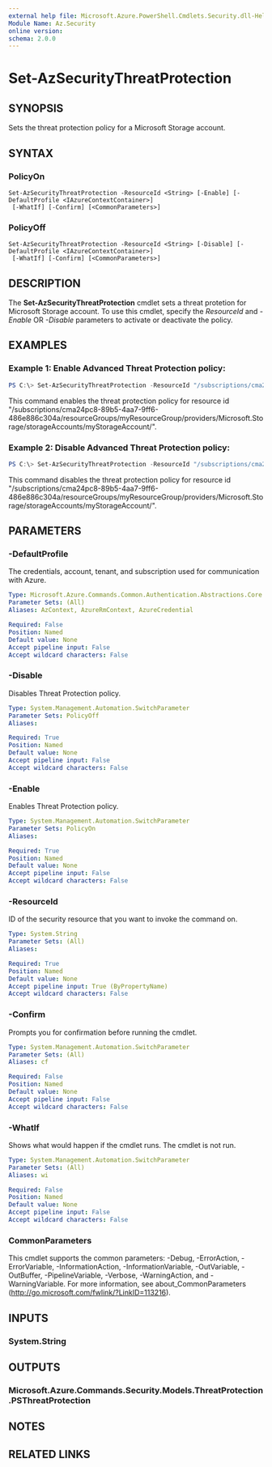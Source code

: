 ```yaml
---
external help file: Microsoft.Azure.PowerShell.Cmdlets.Security.dll-Help.xml
Module Name: Az.Security
online version:
schema: 2.0.0
---
```


# Set-AzSecurityThreatProtection

## SYNOPSIS
Sets the threat protection policy for a Microsoft Storage account.

## SYNTAX

### PolicyOn
```
Set-AzSecurityThreatProtection -ResourceId <String> [-Enable] [-DefaultProfile <IAzureContextContainer>]
 [-WhatIf] [-Confirm] [<CommonParameters>]
```

### PolicyOff
```
Set-AzSecurityThreatProtection -ResourceId <String> [-Disable] [-DefaultProfile <IAzureContextContainer>]
 [-WhatIf] [-Confirm] [<CommonParameters>]
```

## DESCRIPTION
The **Set-AzSecurityThreatProtection** cmdlet sets a threat protetion for Microsoft Storage account.
To use this cmdlet, specify the *ResourceId* and *-Enable* OR *-Disable* parameters to activate or deactivate the policy.


## EXAMPLES

### Example 1:  Enable Advanced Threat Protection policy:
```powershell
PS C:\> Set-AzSecurityThreatProtection -ResourceId "/subscriptions/cma24pc8-89b5-4aa7-9ff6-486e886c304a/resourceGroups/myResourceGroup/providers/Microsoft.Storage/storageAccounts/myStorageAccount/" -Enable
```

This command enables the threat protection policy for resource id "/subscriptions/cma24pc8-89b5-4aa7-9ff6-486e886c304a/resourceGroups/myResourceGroup/providers/Microsoft.Storage/storageAccounts/myStorageAccount/".
### Example 2:  Disable Advanced Threat Protection policy:
```powershell
PS C:\> Set-AzSecurityThreatProtection -ResourceId "/subscriptions/cma24pc8-89b5-4aa7-9ff6-486e886c304a/resourceGroups/myResourceGroup/providers/Microsoft.Storage/storageAccounts/myStorageAccount/" -Disable
```

This command disables the threat protection policy for resource id "/subscriptions/cma24pc8-89b5-4aa7-9ff6-486e886c304a/resourceGroups/myResourceGroup/providers/Microsoft.Storage/storageAccounts/myStorageAccount/".
## PARAMETERS

### -DefaultProfile
The credentials, account, tenant, and subscription used for communication with Azure.

```yaml
Type: Microsoft.Azure.Commands.Common.Authentication.Abstractions.Core.IAzureContextContainer
Parameter Sets: (All)
Aliases: AzContext, AzureRmContext, AzureCredential

Required: False
Position: Named
Default value: None
Accept pipeline input: False
Accept wildcard characters: False
```

### -Disable
Disables Threat Protection policy.

```yaml
Type: System.Management.Automation.SwitchParameter
Parameter Sets: PolicyOff
Aliases:

Required: True
Position: Named
Default value: None
Accept pipeline input: False
Accept wildcard characters: False
```

### -Enable
Enables Threat Protection policy.

```yaml
Type: System.Management.Automation.SwitchParameter
Parameter Sets: PolicyOn
Aliases:

Required: True
Position: Named
Default value: None
Accept pipeline input: False
Accept wildcard characters: False
```

### -ResourceId
ID of the security resource that you want to invoke the command on.

```yaml
Type: System.String
Parameter Sets: (All)
Aliases:

Required: True
Position: Named
Default value: None
Accept pipeline input: True (ByPropertyName)
Accept wildcard characters: False
```

### -Confirm
Prompts you for confirmation before running the cmdlet.

```yaml
Type: System.Management.Automation.SwitchParameter
Parameter Sets: (All)
Aliases: cf

Required: False
Position: Named
Default value: None
Accept pipeline input: False
Accept wildcard characters: False
```

### -WhatIf
Shows what would happen if the cmdlet runs.
The cmdlet is not run.

```yaml
Type: System.Management.Automation.SwitchParameter
Parameter Sets: (All)
Aliases: wi

Required: False
Position: Named
Default value: None
Accept pipeline input: False
Accept wildcard characters: False
```

### CommonParameters
This cmdlet supports the common parameters: -Debug, -ErrorAction, -ErrorVariable, -InformationAction, -InformationVariable, -OutVariable, -OutBuffer, -PipelineVariable, -Verbose, -WarningAction, and -WarningVariable. For more information, see about_CommonParameters (http://go.microsoft.com/fwlink/?LinkID=113216).

## INPUTS

### System.String

## OUTPUTS

### Microsoft.Azure.Commands.Security.Models.ThreatProtection.PSThreatProtection

## NOTES

## RELATED LINKS
